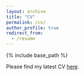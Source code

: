 ```yaml
---
layout: archive
title: "CV"
permalink: /cv/
author_profile: true
redirect_from:
  - /resume
---
```


{% include base_path %}

Please find my latest CV [here](https://drive.google.com/file/d/1Zz1x19nCsBq5x3V7eQ9ZYSBWlltmcV5D/view?usp=drive_link).
